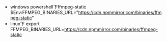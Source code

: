 - windows powershell下ffmpeg-static $Env:FFMPEG_BINARIES_URL="https://cdn.npmmirror.com/binaries/ffmpeg-static"
- linux下 export FFMPEG_BINARIES_URL=https://cdn.npmmirror.com/binaries/ffmpeg-static
